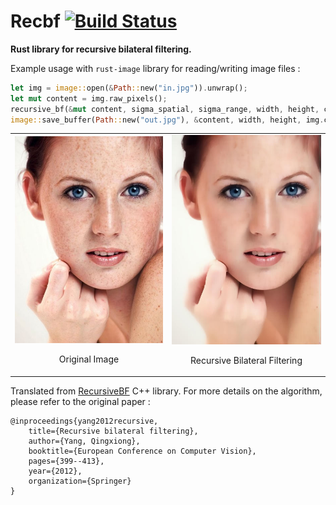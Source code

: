 # Recbf [![Build Status](https://travis-ci.org/mthh/recbf.svg?branch=master)](https://travis-ci.org/mthh/recbf)

__Rust library for recursive bilateral filtering.__

Example usage with `rust-image` library for reading/writing image files :
```rust
let img = image::open(&Path::new("in.jpg")).unwrap();
let mut content = img.raw_pixels();
recursive_bf(&mut content, sigma_spatial, sigma_range, width, height, channel);
image::save_buffer(Path::new("out.jpg"), &content, width, height, img.color());
```

<table>
<tr>
<td><img src="https://raw.githubusercontent.com/mthh/recbf/master/examples/in.jpg" width="270px"><br/><p align="center">Original Image</p></td>
<td><img src="https://raw.githubusercontent.com/mthh/recbf/master/examples/out_verif.jpg" width="270"><br/><p align="center">Recursive Bilateral Filtering</p></td>
</tr>
</table>

Translated from [RecursiveBF](https://github.com/ufoym/RecursiveBF) C++ library.
For more details on the algorithm, please refer to the original paper :

```
@inproceedings{yang2012recursive,
    title={Recursive bilateral filtering},
    author={Yang, Qingxiong},
    booktitle={European Conference on Computer Vision},
    pages={399--413},
    year={2012},
    organization={Springer}
}
```
